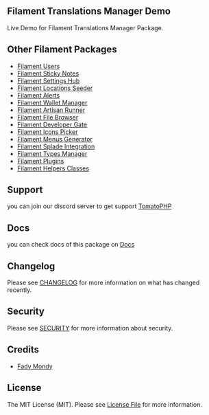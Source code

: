 ## Filament Translations Manager Demo

Live Demo for Filament Translations Manager Package.

## Other Filament Packages

- [Filament Users](https://www.github.com/tomatophp/filament-users)
- [Filament Sticky Notes](https://www.github.com/tomatophp/filament-notes)
- [Filament Settings Hub](https://www.github.com/tomatophp/filament-settings-hub)
- [Filament Locations Seeder](https://www.github.com/tomatophp/filament-locations)
- [Filament Alerts](https://www.github.com/tomatophp/filament-alerts)
- [Filament Wallet Manager](https://www.github.com/tomatophp/filament-wallet)
- [Filament Artisan Runner](https://www.github.com/tomatophp/filament-artisan)
- [Filament File Browser](https://www.github.com/tomatophp/filament-browser)
- [Filament Developer Gate](https://www.github.com/tomatophp/filament-developer-gate)
- [Filament Icons Picker](https://www.github.com/tomatophp/filament-icons)
- [Filament Menus Generator](https://www.github.com/tomatophp/filament-menus)
- [Filament Splade Integration](https://www.github.com/tomatophp/filament-splade)
- [Filament Types Manager](https://www.github.com/tomatophp/filament-types)
- [Filament Plugins](https://www.github.com/tomatophp/filament-plugins)
- [Filament Helpers Classes](https://www.github.com/tomatophp/filament-helpers)

## Support

you can join our discord server to get support [TomatoPHP](https://discord.gg/vKV9U7gD3c)

## Docs

you can check docs of this package on [Docs](https://docs.tomatophp.com/filament/filament-notes)

## Changelog

Please see [CHANGELOG](CHANGELOG.md) for more information on what has changed recently.

## Security

Please see [SECURITY](SECURITY.md) for more information about security.

## Credits

- [Fady Mondy](https://wa.me/+201207860084)

## License

The MIT License (MIT). Please see [License File](LICENSE.md) for more information.

